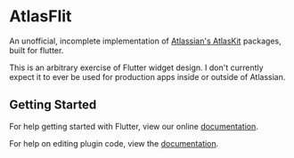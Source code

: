 # AtlasFlit

An unofficial, incomplete implementation of [Atlassian's AtlasKit](https://atlaskit.atlassian.com/) packages, built for flutter.

This is an arbitrary exercise of Flutter widget design. I don't currently expect it to ever be used for production apps inside or outside of Atlassian.

## Getting Started

For help getting started with Flutter, view our online
[documentation](https://flutter.io/).

For help on editing plugin code, view the [documentation](https://flutter.io/platform-plugins/#edit-code).